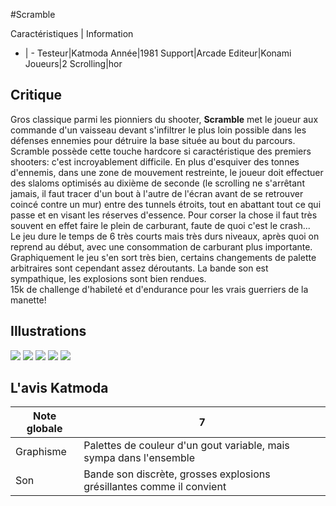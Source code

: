 #Scramble

Caractéristiques | Information
- | -
Testeur|Katmoda
Année|1981
Support|Arcade
Editeur|Konami
Joueurs|2
Scrolling|hor

## Critique
Gros classique parmi les pionniers du shooter, <b>Scramble</b> met le joueur aux commande d'un vaisseau devant s'infiltrer le plus loin possible dans les défenses ennemies pour détruire la base située au bout du parcours.<br/>Scramble possède cette touche hardcore si caractéristique des premiers shooters: c'est incroyablement difficile. En plus d'esquiver des tonnes d'ennemis, dans une zone de mouvement restreinte, le joueur doit effectuer des slaloms optimisés au dixième de seconde (le scrolling ne s'arrêtant jamais, il faut tracer d'un bout à l'autre de l'écran avant de se retrouver coincé contre un mur) entre des tunnels étroits, tout en abattant tout ce qui passe et en visant les réserves d'essence. Pour corser la chose il faut très souvent en effet faire le plein de carburant, faute de quoi c'est le crash...<br/>Le jeu dure le temps de 6 très courts mais très durs niveaux, après quoi on reprend au début, avec une consommation de carburant plus importante.<br/>Graphiquement le jeu s'en sort très bien, certains changements de palette arbitraires sont cependant assez déroutants. La bande son est sympathique, les explosions sont bien rendues.<br/>15k de challenge d'habileté et d'endurance pour les vrais guerriers de la manette!

## Illustrations
![](http://www.shmup.com/images/thumbs/scramble.gif)
![](http://www.shmup.com/images/thumbs/scramble-2.gif)
![](http://www.shmup.com/images/thumbs/)
![](http://www.shmup.com/images/thumbs/)
![](http://www.shmup.com/images/thumbs/)

## L'avis Katmoda
Note globale|7
-|-
Graphisme|Palettes de couleur d'un gout variable, mais sympa dans l'ensemble
Son|Bande son discrète, grosses explosions grésillantes comme il convient
